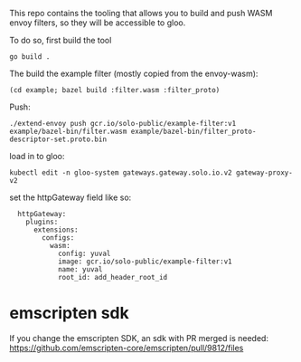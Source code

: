 This repo contains the tooling that allows you to build and push WASM envoy filters,
so they will be accessible to gloo.

To do so, first build the tool
```
go build .
```

The build the example filter (mostly copied from the envoy-wasm):
```
(cd example; bazel build :filter.wasm :filter_proto)
```

Push:
```
./extend-envoy push gcr.io/solo-public/example-filter:v1 example/bazel-bin/filter.wasm example/bazel-bin/filter_proto-descriptor-set.proto.bin
```

load in to gloo:
```
kubectl edit -n gloo-system gateways.gateway.solo.io.v2 gateway-proxy-v2
```

set the httpGateway field like so:
```
  httpGateway:
    plugins:
      extensions:
        configs:
          wasm:
            config: yuval
            image: gcr.io/solo-public/example-filter:v1
            name: yuval
            root_id: add_header_root_id
```


# emscripten sdk
If you change the emscripten SDK, an sdk with PR merged is needed:
https://github.com/emscripten-core/emscripten/pull/9812/files